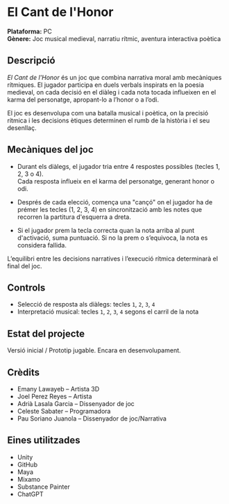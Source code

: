 # El Cant de l'Honor

**Plataforma:** PC  
**Gènere:** Joc musical medieval, narratiu rítmic, aventura interactiva poètica

## Descripció

*El Cant de l'Honor* és un joc que combina narrativa moral amb mecàniques rítmiques. El jugador participa en duels verbals inspirats en la poesia medieval, on cada decisió en el diàleg i cada nota tocada influeixen en el karma del personatge, apropant-lo a l’honor o a l’odi.

El joc es desenvolupa com una batalla musical i poètica, on la precisió rítmica i les decisions ètiques determinen el rumb de la història i el seu desenllaç.

## Mecàniques del joc

- Durant els diàlegs, el jugador tria entre 4 respostes possibles (tecles 1, 2, 3 o 4).  
  Cada resposta influeix en el karma del personatge, generant honor o odi.
  
- Després de cada elecció, comença una "cançó" on el jugador ha de prémer les tecles (1, 2, 3, 4) en sincronització amb les notes que recorren la partitura d'esquerra a dreta.
  
- Si el jugador prem la tecla correcta quan la nota arriba al punt d'activació, suma puntuació. Si no la prem o s’equivoca, la nota es considera fallida.

L’equilibri entre les decisions narratives i l’execució rítmica determinarà el final del joc.

## Controls

- Selecció de resposta als diàlegs: tecles `1`, `2`, `3`, `4`  
- Interpretació musical: tecles `1`, `2`, `3`, `4` segons el carril de la nota

## Estat del projecte

Versió inicial / Prototip jugable. Encara en desenvolupament.

## Crèdits

- Emany Lawayeb – Artista 3D  
- Joel Perez Reyes – Artista  
- Adrià Lasala Garcia – Dissenyador de joc
- Celeste Sabater – Programadora
- Pau Soriano Juanola – Dissenyador de joc/Narrativa

## Eines utilitzades

- Unity  
- GitHub  
- Maya  
- Mixamo  
- Substance Painter  
- ChatGPT

<!-- ## Llicència

*(Indicar aquí la llicència, per exemple MIT, Creative Commons, etc.)* -->
